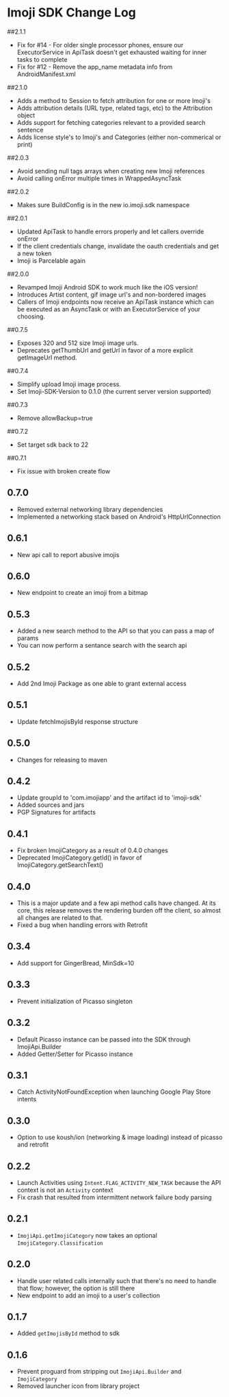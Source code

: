 # Imoji SDK Change Log

##2.1.1
* Fix for #14 - For older single processor phones, ensure our ExecutorService in ApiTask doesn't get exhausted waiting for inner tasks to complete
* Fix for #12 - Remove the app_name metadata info from AndroidManifest.xml

##2.1.0
* Adds a method to Session to fetch attribution for one or more Imoji's
* Adds attribution details (URL type, related tags, etc) to the Attribution object
* Adds support for fetching categories relevant to a provided search sentence
* Adds license style's to Imoji's and Categories (either non-commerical or print)

##2.0.3
* Avoid sending null tags arrays when creating new Imoji references
* Avoid calling onError multiple times in WrappedAsyncTask

##2.0.2
* Makes sure BuildConfig is in the new io.imoji.sdk namespace

##2.0.1
* Updated ApiTask to handle errors properly and let callers override onError
* If the client credentials change, invalidate the oauth credentials and get a new token
* Imoji is Parcelable again

##2.0.0
* Revamped Imoji Android SDK to work much like the iOS version!
* Introduces Artist content, gif image url's and non-bordered images
* Callers of Imoji endpoints now receive an ApiTask instance which can be executed as an AsyncTask or with an ExecutorService of your choosing.

##0.7.5
* Exposes 320 and 512 size Imoji image urls. 
* Deprecates getThumbUrl and getUrl in favor of a more explicit getImageUrl method.

##0.7.4
* Simplify upload Imoji image process.
* Set Imoji-SDK-Version to 0.1.0 (the current server version supported)

##0.7.3
* Remove allowBackup=true

##0.7.2
* Set target sdk back to 22

##0.7.1
* Fix issue with broken create flow

## 0.7.0
* Removed external networking library dependencies
* Implemented a networking stack based on Android's HttpUrlConnection

## 0.6.1
* New api call to report abusive imojis

## 0.6.0
* New endpoint to create an imoji from a bitmap

## 0.5.3
* Added a new search method to the API so that you can pass a map of params
* You can now perform a sentance search with the search api

## 0.5.2
* Add 2nd Imoji Package as one able to grant external access

## 0.5.1
* Update fetchImojisById response structure 

## 0.5.0
* Changes for releasing to maven

## 0.4.2
* Update groupId to 'com.imojiapp'  and the artifact id to 'imoji-sdk'
* Added sources and jars
* PGP Signatures for artifacts

## 0.4.1
* Fix broken ImojiCategory as a result of 0.4.0 changes
* Deprecated ImojiCategory.getId() in favor of ImojiCategory.getSearchText()

## 0.4.0
* This is a major update and a few api method calls have changed. At its core, this release removes the rendering burden off the client, so almost all changes are related to that.
* Fixed a bug when handling errors with Retrofit

## 0.3.4
* Add support for GingerBread, MinSdk=10

## 0.3.3
* Prevent initialization of Picasso singleton

## 0.3.2
* Default Picasso instance can be passed into the SDK through ImojiApi.Builder
* Added Getter/Setter for Picasso instance

## 0.3.1
* Catch ActivityNotFoundException when launching Google Play Store intents

## 0.3.0
* Option to use koush/ion (networking & image loading) instead of picasso and retrofit

## 0.2.2
* Launch Activities using `Intent.FLAG_ACTIVITY_NEW_TASK` because the API context is not an `Activity` context
* Fix crash that resulted from intermittent network failure body parsing

## 0.2.1
* `ImojiApi.getImojiCategory` now takes an optional `ImojiCategory.Classification`

## 0.2.0
* Handle user related calls internally such that there's no need to handle that flow; however, the option is still there
* New endpoint to add an imoji to a user's collection

## 0.1.7
* Added ```getImojisById``` method to sdk

## 0.1.6
* Prevent proguard from stripping out `ImojiApi.Builder` and  `ImojiCategory`
* Removed launcher icon from library project
